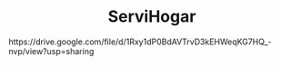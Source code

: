 <h1 align="center"> ServiHogar </h1>
https://drive.google.com/file/d/1Rxy1dP0BdAVTrvD3kEHWeqKG7HQ_-nvp/view?usp=sharing
